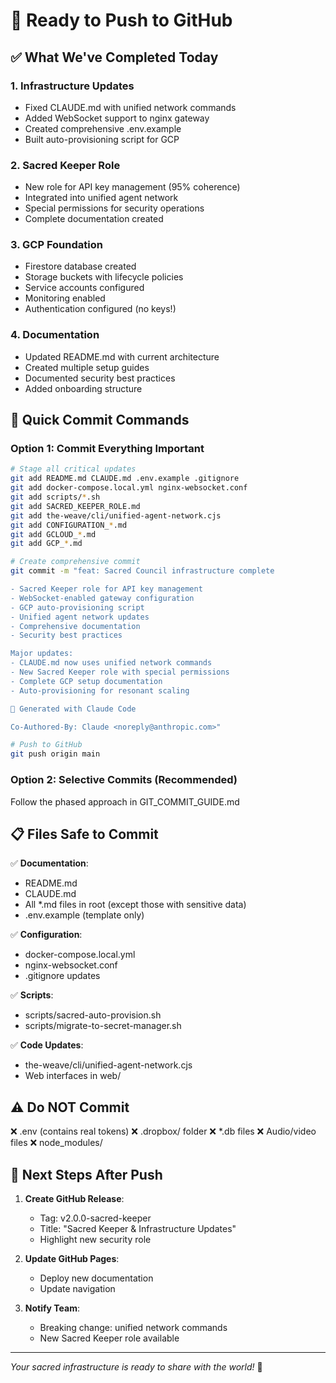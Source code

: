 # 🚀 Ready to Push to GitHub

## ✅ What We've Completed Today

### 1. **Infrastructure Updates**
- Fixed CLAUDE.md with unified network commands
- Added WebSocket support to nginx gateway
- Created comprehensive .env.example
- Built auto-provisioning script for GCP

### 2. **Sacred Keeper Role** 
- New role for API key management (95% coherence)
- Integrated into unified agent network
- Special permissions for security operations
- Complete documentation created

### 3. **GCP Foundation**
- Firestore database created
- Storage buckets with lifecycle policies
- Service accounts configured
- Monitoring enabled
- Authentication configured (no keys!)

### 4. **Documentation**
- Updated README.md with current architecture
- Created multiple setup guides
- Documented security best practices
- Added onboarding structure

## 🎯 Quick Commit Commands

### Option 1: Commit Everything Important
```bash
# Stage all critical updates
git add README.md CLAUDE.md .env.example .gitignore
git add docker-compose.local.yml nginx-websocket.conf
git add scripts/*.sh
git add SACRED_KEEPER_ROLE.md
git add the-weave/cli/unified-agent-network.cjs
git add CONFIGURATION_*.md
git add GCLOUD_*.md
git add GCP_*.md

# Create comprehensive commit
git commit -m "feat: Sacred Council infrastructure complete

- Sacred Keeper role for API key management
- WebSocket-enabled gateway configuration
- GCP auto-provisioning script
- Unified agent network updates
- Comprehensive documentation
- Security best practices

Major updates:
- CLAUDE.md now uses unified network commands
- New Sacred Keeper role with special permissions
- Complete GCP setup documentation
- Auto-provisioning for resonant scaling

🤖 Generated with Claude Code

Co-Authored-By: Claude <noreply@anthropic.com>"

# Push to GitHub
git push origin main
```

### Option 2: Selective Commits (Recommended)
Follow the phased approach in GIT_COMMIT_GUIDE.md

## 📋 Files Safe to Commit

✅ **Documentation**:
- README.md
- CLAUDE.md  
- All *.md files in root (except those with sensitive data)
- .env.example (template only)

✅ **Configuration**:
- docker-compose.local.yml
- nginx-websocket.conf
- .gitignore updates

✅ **Scripts**:
- scripts/sacred-auto-provision.sh
- scripts/migrate-to-secret-manager.sh

✅ **Code Updates**:
- the-weave/cli/unified-agent-network.cjs
- Web interfaces in web/

## ⚠️ Do NOT Commit

❌ .env (contains real tokens)
❌ .dropbox/ folder
❌ *.db files
❌ Audio/video files
❌ node_modules/

## 🌟 Next Steps After Push

1. **Create GitHub Release**:
   - Tag: v2.0.0-sacred-keeper
   - Title: "Sacred Keeper & Infrastructure Updates"
   - Highlight new security role

2. **Update GitHub Pages**:
   - Deploy new documentation
   - Update navigation

3. **Notify Team**:
   - Breaking change: unified network commands
   - New Sacred Keeper role available

---

*Your sacred infrastructure is ready to share with the world!* 💫